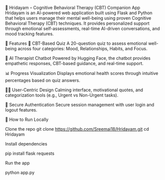 🧠 Hridayam – Cognitive Behavioral Therapy (CBT) Companion App
Hridayam is an AI-powered web application built using Flask and Python that helps users manage their mental well-being using proven Cognitive Behavioral Therapy (CBT) techniques. It provides personalized support through emotional self-assessments, real-time AI-driven conversations, and mood tracking features.

🌟 Features
🧩 CBT-Based Quiz
A 20-question quiz to assess emotional well-being across four categories: Mood, Relationships, Habits, and Focus.

💬 AI Therapist Chatbot
Powered by Hugging Face, the chatbot provides empathetic responses, CBT-based guidance, and real-time support.

📊 Progress Visualization
Displays emotional health scores through intuitive percentages based on quiz answers.

🧘‍♀️ User-Centric Design
Calming interface, motivational quotes, and categorization tools (e.g., Urgent vs Non-Urgent tasks).

🔐 Secure Authentication
Secure session management with user login and logout features.

🧭 How to Run Locally

Clone the repo
git clone https://github.com/Sreemai18/Hridayam.git
cd Hridayam

Install dependencies

pip install flask requests

Run the app

python app.py
